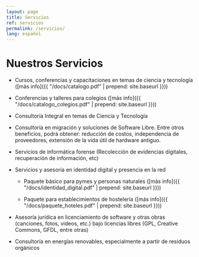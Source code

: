 ```yaml
---
layout: page
title: Servicios
ref: servicios
permalink: /servicios/
lang: español
---
```


# Nuestros Servicios

  * Cursos, conferencias y capacitaciones en temas de ciencia y tecnología ([más info]({{ "/docs/catalogo.pdf" | prepend: site.baseurl }}))

  * Conferencias y talleres para colegios ([más info]({{ "/docs/catalogo_colegios.pdf" | prepend: site.baseurl }}))

  * Consultoría Integral en temas de Ciencia y Tecnología

  * Consultoría en migración y soluciones de Software Libre. Entre otros beneficios, podrá obtener: reducción de costos, independencia de proveedores, extensión de la vida útil de hardware antiguo.

  * Servicios de informática forense (Recolección de evidencias digitales, recuperación de información, etc)

  * Servicios y asesoría en identidad digital y presencia en la red

    * Paquete básico para pymes y personas naturales ([más info]({{ "/docs/identidad_digital.pdf" | prepend: site.baseurl }}))

    * Paquete para establecimientos de hostelería ([más info]({{ "/docs/paquete_hoteles.pdf" | prepend: site.baseurl }}))

  * Asesoría jurídica en licenciamiento de software y otras obras (canciones, fotos, videos, etc.) bajo licencias libres (GPL, Creative Commons, GFDL, entre otras)

  * Consultoría en energías renovables, especialmente a partir de residuos orgánicos
